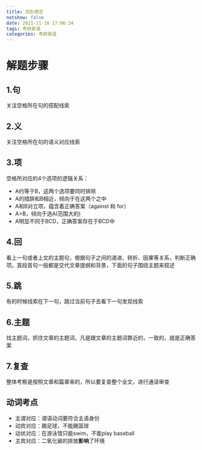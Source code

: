 ```yaml
---
title: 完形填空
notshow: false
date: 2021-11-10 17:06:34
tags: 考研英语
categories: 考研英语
---
```

<meta name="referrer" content="no-referrer" />

<!--More-->

# 解题步骤

## 1.句

关注空格所在句的搭配线索

## 2.义

关注空格所在句的语义对应线索

## 3.项

空格所对应的4个选项的逻辑关系：

- A约等于B，这两个选项要同时排除
- A的措辞和B相近，倾向于在这两个之中
- A和B对立项，蕴含着正确答案（against 和 for）
- A>B，倾向于选A(范围大的)
- A明显不同于BCD，正确答案存在于BCD中

## 4.回

看上一句或者上文的主题句，根据句子之间的递进、转折、因果等关系，判断正确项。首段首句一般都是交代文章提纲和背景，下面的句子围绕主题来叙述

## 5.跳

有的时候线索在下一句，跳过当前句子去看下一句发现线索

## 6.主题

找主题词，抓住文章的主题词，凡是跟文章的主题词靠近的，一致的，就是正确答案

## 7.复查

整体考察是按照文章和篇章来的，所以要复查整个全文，进行通读审查

## 动词考点

- 主谓对应：谓语动词要符合主语身份
- 动宾对应：踢足球，不能踢篮球
- 动状对应：在游泳馆只能swim，不能play baseball
- 主宾对应：二氧化碳的排放**影响**了环境